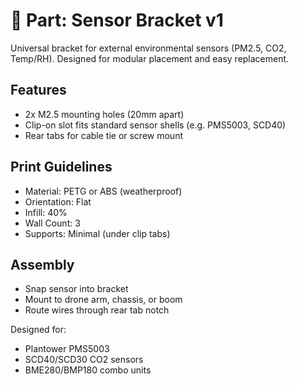 # 📏 Part: Sensor Bracket v1

Universal bracket for external environmental sensors (PM2.5, CO2, Temp/RH). Designed for modular placement and easy replacement.

## Features

- 2x M2.5 mounting holes (20mm apart)
- Clip-on slot fits standard sensor shells (e.g. PMS5003, SCD40)
- Rear tabs for cable tie or screw mount

## Print Guidelines

- Material: PETG or ABS (weatherproof)
- Orientation: Flat
- Infill: 40%
- Wall Count: 3
- Supports: Minimal (under clip tabs)

## Assembly

- Snap sensor into bracket
- Mount to drone arm, chassis, or boom
- Route wires through rear tab notch

Designed for:
- Plantower PMS5003
- SCD40/SCD30 CO2 sensors
- BME280/BMP180 combo units
